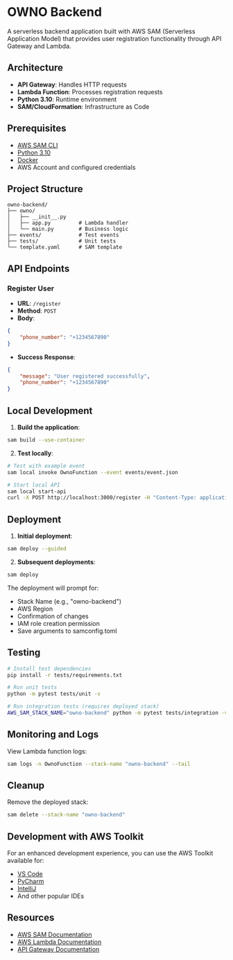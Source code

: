 # OWNO Backend

A serverless backend application built with AWS SAM (Serverless Application Model) that provides user registration functionality through API Gateway and Lambda.

## Architecture

- **API Gateway**: Handles HTTP requests
- **Lambda Function**: Processes registration requests
- **Python 3.10**: Runtime environment
- **SAM/CloudFormation**: Infrastructure as Code

## Prerequisites

- [AWS SAM CLI](https://docs.aws.amazon.com/serverless-application-model/latest/developerguide/serverless-sam-cli-install.html)
- [Python 3.10](https://www.python.org/downloads/)
- [Docker](https://hub.docker.com/search/?type=edition&offering=community)
- AWS Account and configured credentials

## Project Structure

```
owno-backend/
├── owno/
│   ├── __init__.py
│   ├── app.py         # Lambda handler
│   └── main.py        # Business logic
├── events/            # Test events
├── tests/             # Unit tests
└── template.yaml      # SAM template
```

## API Endpoints

### Register User
- **URL**: `/register`
- **Method**: `POST`
- **Body**:
```json
{
    "phone_number": "+1234567890"
}
```
- **Success Response**:
```json
{
    "message": "User registered successfully",
    "phone_number": "+1234567890"
}
```

## Local Development

1. **Build the application**:
```bash
sam build --use-container
```

2. **Test locally**:
```bash
# Test with example event
sam local invoke OwnoFunction --event events/event.json

# Start local API
sam local start-api
curl -X POST http://localhost:3000/register -H "Content-Type: application/json" -d '{"phone_number": "+1234567890"}'
```

## Deployment

1. **Initial deployment**:
```bash
sam deploy --guided
```

2. **Subsequent deployments**:
```bash
sam deploy
```

The deployment will prompt for:
- Stack Name (e.g., "owno-backend")
- AWS Region
- Confirmation of changes
- IAM role creation permission
- Save arguments to samconfig.toml

## Testing

```bash
# Install test dependencies
pip install -r tests/requirements.txt

# Run unit tests
python -m pytest tests/unit -v

# Run integration tests (requires deployed stack)
AWS_SAM_STACK_NAME="owno-backend" python -m pytest tests/integration -v
```

## Monitoring and Logs

View Lambda function logs:
```bash
sam logs -n OwnoFunction --stack-name "owno-backend" --tail
```

## Cleanup

Remove the deployed stack:
```bash
sam delete --stack-name "owno-backend"
```

## Development with AWS Toolkit

For an enhanced development experience, you can use the AWS Toolkit available for:
- [VS Code](https://docs.aws.amazon.com/toolkit-for-vscode/latest/userguide/welcome.html)
- [PyCharm](https://docs.aws.amazon.com/toolkit-for-jetbrains/latest/userguide/welcome.html)
- [IntelliJ](https://docs.aws.amazon.com/toolkit-for-jetbrains/latest/userguide/welcome.html)
- And other popular IDEs

## Resources

- [AWS SAM Documentation](https://docs.aws.amazon.com/serverless-application-model/latest/developerguide/what-is-sam.html)
- [AWS Lambda Documentation](https://docs.aws.amazon.com/lambda/latest/dg/welcome.html)
- [API Gateway Documentation](https://docs.aws.amazon.com/apigateway/latest/developerguide/welcome.html)